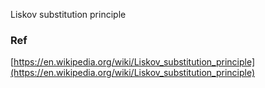 Liskov substitution principle






### Ref
[https://en.wikipedia.org/wiki/Liskov_substitution_principle](https://en.wikipedia.org/wiki/Liskov_substitution_principle)